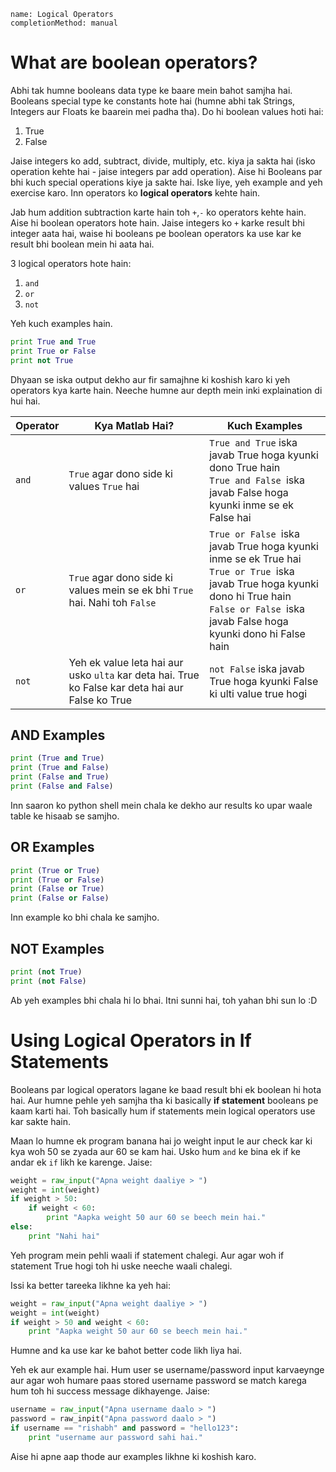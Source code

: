 ```ngMeta
name: Logical Operators
completionMethod: manual
```

# What are boolean operators?

Abhi tak humne booleans data type ke baare mein bahot samjha hai. Booleans special type ke constants hote hai (humne abhi tak Strings, Integers aur Floats ke baarein mei padha tha). Do hi boolean values hoti hai:

1. True
2. False

Jaise integers ko add, subtract, divide, multiply, etc. kiya ja sakta hai (isko operation kehte hai - jaise integers par add operation). Aise hi Booleans par bhi kuch special operations kiye ja sakte hai. Iske liye, yeh example and yeh exercise karo. Inn operators ko **logical operators** kehte hain.

Jab hum addition subtraction karte hain toh `+`,`-` ko operators kehte hain. Aise hi boolean operators hote hain. Jaise integers ko `+` karke result bhi integer aata hai, waise hi booleans pe boolean operators ka use kar ke result bhi boolean mein hi aata hai.

3 logical operators hote hain:

1. `and`
2. `or`
3. `not`

Yeh kuch examples hain.

```python
print True and True
print True or False
print not True
```

Dhyaan se iska output dekho aur fir samajhne ki koshish karo ki yeh operators kya karte hain. Neeche humne aur depth mein inki explaination di hui hai.

| Operator | Kya Matlab Hai?                                                                                | Kuch Examples                                                                                                                                                                                           |
|----------|------------------------------------------------------------------------------------------------|---------------------------------------------------------------------------------------------------------------------------------------------------------------------------------------------------------|
| `and`    | `True` agar dono side ki values `True` hai                                                         | `True and True` iska javab True hoga kyunki dono True hain <br> `True and False `iska javab False hoga kyunki inme se ek False hai                                                                      |
| `or`     | `True` agar dono side ki values mein se ek bhi `True` hai. Nahi toh `False`                                      | `True or False `iska javab True hoga kyunki inme se ek True hai <br> `True or True `iska javab True hoga kyunki dono hi True hain <br> `False or False `iska javab False hoga kyunki dono hi False hain |
| `not`    | Yeh ek value leta hai aur usko `ulta` kar deta hai. True ko False kar deta hai aur False ko True | `not False` iska javab True hoga kyunki False ki ulti value true hogi                                                                                                                                   |


## AND Examples

```python
print (True and True)
print (True and False)
print (False and True)
print (False and False)
```

Inn saaron ko python shell mein chala ke dekho aur results ko upar waale table ke hisaab se samjho.

## OR Examples

```python
print (True or True)
print (True or False)
print (False or True)
print (False or False)
```

Inn example ko bhi chala ke samjho.

## NOT Examples

```python
print (not True)
print (not False)
```

Ab yeh examples bhi chala hi lo bhai. Itni sunni hai, toh yahan bhi sun lo :D

# Using Logical Operators in If Statements

Booleans par logical operators lagane ke baad result bhi ek boolean hi hota hai. Aur humne pehle yeh samjha tha ki basically **if statement** booleans pe kaam karti hai. Toh basically hum if statements mein logical operators use kar sakte hain.

Maan lo humne ek program banana hai jo weight input le aur check kar ki kya woh 50 se zyada aur 60 se kam hai. Usko hum `and` ke bina ek if ke andar ek `if` likh ke karenge. Jaise:

```python
weight = raw_input("Apna weight daaliye > ")
weight = int(weight)
if weight > 50:
	if weight < 60:
		print "Aapka weight 50 aur 60 se beech mein hai."
else:
	print "Nahi hai"
```

Yeh program mein pehli waali if statement chalegi. Aur agar woh if statement True hogi toh hi uske neeche waali chalegi. 

Issi ka better tareeka likhne ka yeh hai:

```python
weight = raw_input("Apna weight daaliye > ")
weight = int(weight)
if weight > 50 and weight < 60:
	print "Aapka weight 50 aur 60 se beech mein hai."
```

Humne and ka use kar ke bahot better code likh liya hai.

Yeh ek aur example hai. Hum user se username/password input karvaeynge aur agar woh humare paas stored username password se match karega hum toh hi success message dikhayenge. Jaise:

```python
username = raw_input("Apna username daalo > ")
password = raw_inpit("Apna password daalo > ")
if username == "rishabh" and password = "hello123":
	print "username aur password sahi hai."
```

Aise hi apne aap thode aur examples likhne ki koshish karo.